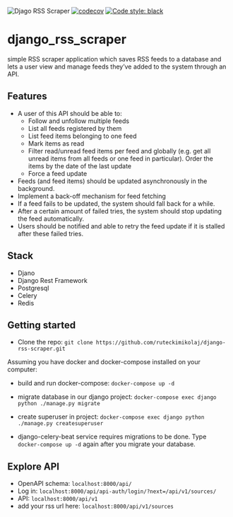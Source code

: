 ![Djago RSS Scraper](https://github.com/ruteckimikolaj/django-rss-scraper/workflows/Djago%20RSS%20Scraper/badge.svg?event=push)
[![codecov](https://codecov.io/gh/ruteckimikolaj/django-rss-scraper/branch/master/graph/badge.svg)](https://codecov.io/gh/ruteckimikolaj/django-rss-scraper)
[![Code style: black](https://img.shields.io/badge/code%20style-black-000000.svg?token=Gp1I5e7oWQ)](https://github.com/psf/black)

# django_rss_scraper
 simple RSS scraper application which saves RSS feeds to a database and lets a user view and manage feeds they’ve added to the system through an API.

## Features

- A user of this API should be able to:
    - Follow and unfollow multiple feeds
    - List all feeds registered by them
    - List feed items belonging to one feed
    - Mark items as read
    - Filter read/unread feed items per feed and globally (e.g. get all unread items from all feeds or one feed in particular). Order the items by the date of the last update
    - Force a feed update
- Feeds (and feed items) should be updated asynchronously in the background.
- Implement a back-off mechanism for feed fetching
- If a feed fails to be updated, the system should fall back for a while.
- After a certain amount of failed tries, the system should stop updating the feed automatically.
- Users should be notified and able to retry the feed update if it is stalled after these failed tries.



## Stack

- Djano
- Django Rest Framework
- Postgresql
- Celery
- Redis

## Getting started

- Clone the repo: `git clone https://github.com/ruteckimikolaj/django-rss-scraper.git`

Assuming you have docker and docker-compose installed on your computer:

- build and run docker-compose: `docker-compose up -d`


- migrate database in our django project: `docker-compose exec django python ./manage.py migrate`


- create superuser in project: `docker-compose exec django python ./manage.py createsuperuser`


- django-celery-beat service requires migrations to be done.
Type `docker-compose up -d` again after you migrate your database.

## Explore API
- OpenAPI schema: `localhost:8000/api/`
- Log in: `localhost:8000/api/api-auth/login/?next=/api/v1/sources/`
- API: `localhost:8000/api/v1`
- add your rss url here: `localhost:8000/api/v1/sources`
